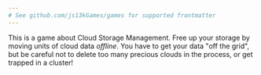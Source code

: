 ```yaml
---
# See github.com/js13kGames/games for supported frontmatter
---
```

This is a game about Cloud Storage Management. Free up your storage by moving units of cloud data *offline*. You have to get your data "off the grid", but be careful not to delete too many precious clouds in the process, or get trapped in a cluster!